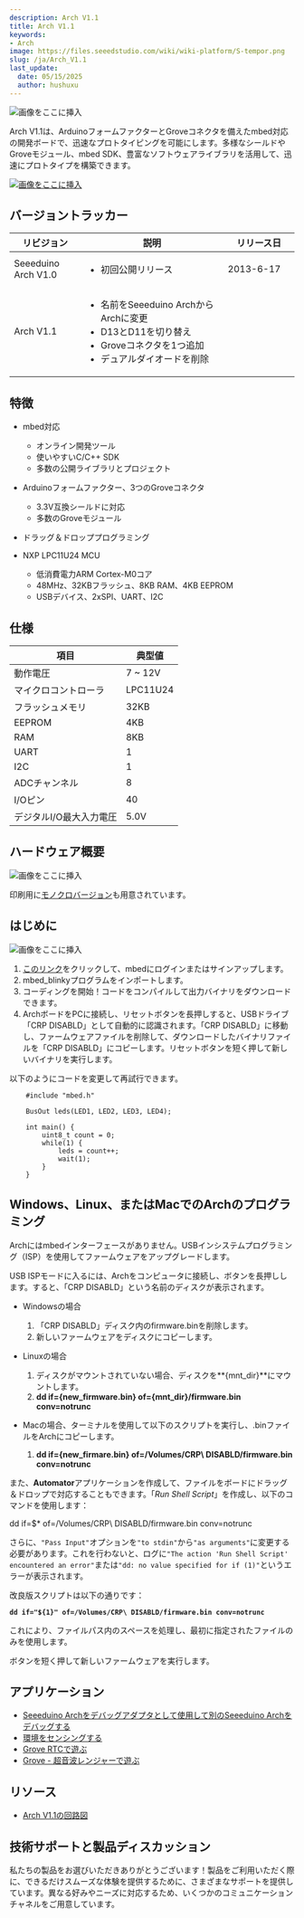 ```yaml
---
description: Arch V1.1
title: Arch V1.1
keywords:
- Arch
image: https://files.seeedstudio.com/wiki/wiki-platform/S-tempor.png
slug: /ja/Arch_V1.1
last_update:
  date: 05/15/2025
  author: hushuxu
---
```



![画像をここに挿入](https://files.seeedstudio.com/wiki/Arch_V1.1/img/Arch.jpg)

Arch V1.1は、ArduinoフォームファクターとGroveコネクタを備えたmbed対応の開発ボードで、迅速なプロトタイピングを可能にします。多様なシールドやGroveモジュール、mbed SDK、豊富なソフトウェアライブラリを活用して、迅速にプロトタイプを構築できます。

[![画像をここに挿入](https://files.seeedstudio.com/wiki/common/Get_One_Now_Banner.png)](https://www.seeedstudio.com/depot/seeeduino-arch-p-1561.html)

バージョントラッカー
-------

<table>
<colgroup>
<col width="25%" />
<col width="50%" />
<col width="25%" />
</colgroup>
<thead>
<tr class="header">
<th>リビジョン</th>
<th>説明</th>
<th>リリース日</th>
</tr>
</thead>
<tbody>
<tr class="odd">
<td>Seeeduino Arch V1.0</td>
<td><ul>
<li>初回公開リリース</li>
</ul></td>
<td>2013-6-17</td>
</tr>
<tr class="even">
<td>Arch V1.1</td>
<td><ul>
<li>名前をSeeeduino ArchからArchに変更</li>
<li>D13とD11を切り替え</li>
<li>Groveコネクタを1つ追加</li>
<li>デュアルダイオードを削除</li>
</ul></td>
<td></td>
</tr>
</tbody>
</table>

特徴
-------

-   mbed対応
    -   オンライン開発ツール
    -   使いやすいC/C++ SDK
    -   多数の公開ライブラリとプロジェクト

-   Arduinoフォームファクター、3つのGroveコネクタ
    -   3.3V互換シールドに対応
    -   多数のGroveモジュール
-   ドラッグ＆ドロッププログラミング
-   NXP LPC11U24 MCU
    -   低消費電力ARM Cortex-M0コア
    -   48MHz、32KBフラッシュ、8KB RAM、4KB EEPROM
    -   USBデバイス、2xSPI、UART、I2C

仕様
-------------

| 項目                          | 典型値  |
|-------------------------------|----------|
| 動作電圧                     | 7 ~ 12V  |
| マイクロコントローラ          | LPC11U24 |
| フラッシュメモリ              | 32KB     |
| EEPROM                        | 4KB      |
| RAM                           | 8KB      |
| UART                          | 1        |
| I2C                           | 1        |
| ADCチャンネル                 | 8        |
| I/Oピン                       | 40       |
| デジタルI/O最大入力電圧       | 5.0V     |

ハードウェア概要
------

![画像をここに挿入](https://files.seeedstudio.com/wiki/Arch_V1.1/img/Arch_V1.1_Pinout.png)

印刷用に[モノクロバージョン](https://seeed-studio.github.io/Artwork/images/arch_v1.1_pinout_mono.png)も用意されています。

はじめに
-----------

![画像をここに挿入](https://files.seeedstudio.com/wiki/Arch_V1.1/img/Get_started_with_arch.png)

1.  [このリンク](https://mbed.org/compiler/#import:/teams/mbed/code/mbed_blinky/;platform:Seeeduino-Arch)をクリックして、mbedにログインまたはサインアップします。
2.  mbed_blinkyプログラムをインポートします。
3.  コーディングを開始！コードをコンパイルして出力バイナリをダウンロードできます。
4.  ArchボードをPCに接続し、リセットボタンを長押しすると、USBドライブ「CRP DISABLD」として自動的に認識されます。「CRP DISABLD」に移動し、ファームウェアファイルを削除して、ダウンロードしたバイナリファイルを「CRP DISABLD」にコピーします。リセットボタンを短く押して新しいバイナリを実行します。

以下のようにコードを変更して再試行できます。

```
    #include "mbed.h"

    BusOut leds(LED1, LED2, LED3, LED4);

    int main() {
        uint8_t count = 0;
        while(1) {
            leds = count++;
            wait(1);
        }
    }
```

Windows、Linux、またはMacでのArchのプログラミング
-----------------------------------------

Archにはmbedインターフェースがありません。USBインシステムプログラミング（ISP）を使用してファームウェアをアップグレードします。

USB ISPモードに入るには、Archをコンピュータに接続し、ボタンを長押しします。すると、「CRP DISABLD」という名前のディスクが表示されます。

-   Windowsの場合
    1.  「CRP DISABLD」ディスク内のfirmware.binを削除します。
    2.  新しいファームウェアをディスクにコピーします。

-   Linuxの場合
    1.  ディスクがマウントされていない場合、ディスクを**\{mnt_dir\}**にマウントします。
    2.  **dd if=\{new_firmware.bin\} of=\{mnt_dir\}/firmware.bin conv=notrunc**

-   Macの場合、ターミナルを使用して以下のスクリプトを実行し、.binファイルをArchにコピーします。

    1.  **dd if=\{new_firmare.bin\} of=/Volumes/CRP\\ DISABLD/firmware.bin conv=notrunc**

また、**Automator**アプリケーションを作成して、ファイルをボードにドラッグ＆ドロップで対応することもできます。「*Run Shell Script*」を作成し、以下のコマンドを使用します：

dd if=$\* of=/Volumes/CRP\\ DISABLD/firmware.bin conv=notrunc

さらに、`"Pass Input"`オプションを`"to stdin"`から`"as arguments"`に変更する必要があります。これを行わないと、ログに`"The action 'Run Shell Script' encountered an error"`または`"dd: no value specified for if (1)"`というエラーが表示されます。

改良版スクリプトは以下の通りです：

**`dd if="${1}" of=/Volumes/CRP\ DISABLD/firmware.bin conv=notrunc`**

これにより、ファイルパス内のスペースを処理し、最初に指定されたファイルのみを使用します。

ボタンを短く押して新しいファームウェアを実行します。

アプリケーション
------------

-   [Seeeduino Archをデバッグアダプタとして使用して別のSeeeduino Archをデバッグする](https://mbed.org/users/yihui/notebook/debug-seeeduino-arch-using-cmsis-dap/)
-   [環境をセンシングする](https://mbed.org/users/yihui/notebook/sense-environment/)
-   [Grove RTCで遊ぶ](https://mbed.org/cookbook/seeed-grove-RTC)
-   [Grove - 超音波レンジャーで遊ぶ](https://mbed.org/cookbook/Seeed-grove-ultrasonic-ranger)

リソース
---------

-   [Arch V1.1の回路図](https://upverter.com/yihui/35f45e266de84e9c/Arch/)

<!-- このMarkdownファイルはhttps://www.seeedstudio.com/wiki/Arch_V1.1から作成されました -->

## 技術サポートと製品ディスカッション

私たちの製品をお選びいただきありがとうございます！製品をご利用いただく際に、できるだけスムーズな体験を提供するために、さまざまなサポートを提供しています。異なる好みやニーズに対応するため、いくつかのコミュニケーションチャネルをご用意しています。

<div class="button_tech_support_container">
<a href="https://forum.seeedstudio.com/" class="button_forum"></a> 
<a href="https://www.seeedstudio.com/contacts" class="button_email"></a>
</div>

<div class="button_tech_support_container">
<a href="https://discord.gg/eWkprNDMU7" class="button_discord"></a> 
<a href="https://github.com/Seeed-Studio/wiki-documents/discussions/69" class="button_discussion"></a>
</div>
